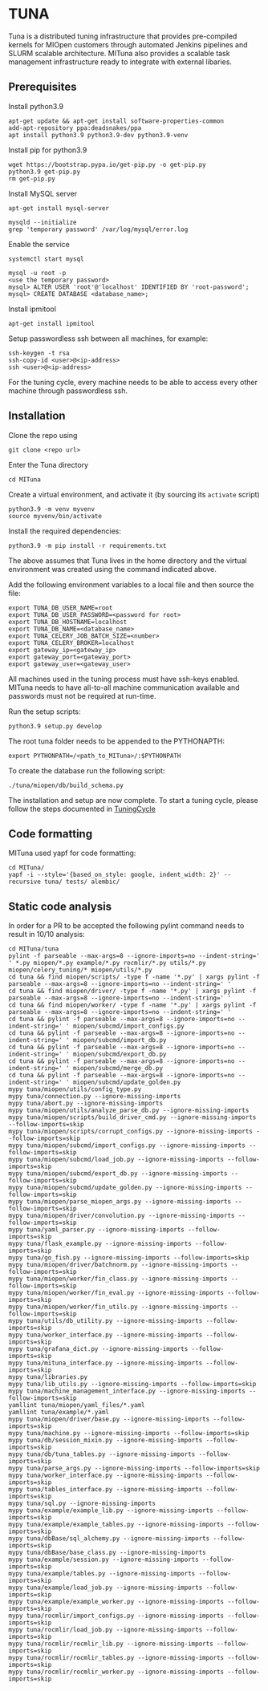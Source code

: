 TUNA
====

Tuna is a distributed tuning infrastructure that provides pre-compiled kernels
for MIOpen customers through automated Jenkins pipelines and SLURM scalable
architecture. MITuna also provides a scalable task management infrastructure
ready to integrate with external libaries.

Prerequisites
-------------

Install python3.9
```
apt-get update && apt-get install software-properties-common
add-apt-repository ppa:deadsnakes/ppa
apt install python3.9 python3.9-dev python3.9-venv
```

Install pip for python3.9
```
wget https://bootstrap.pypa.io/get-pip.py -o get-pip.py
python3.9 get-pip.py
rm get-pip.py
```

Install MySQL server
```
apt-get install mysql-server
```

```
mysqld --initialize
grep 'temporary password' /var/log/mysql/error.log
```

Enable the service
```
systemctl start mysql
```

```
mysql -u root -p
<use the temporary password>
mysql> ALTER USER 'root'@'localhost' IDENTIFIED BY 'root-password';
mysql> CREATE DATABASE <database_name>;
```

Install ipmitool
```
apt-get install ipmitool
```

Setup passwordless ssh between all machines, for example:
```
ssh-keygen -t rsa
ssh-copy-id <user>@<ip-address>
ssh <user>@<ip-address>
```
For the tuning cycle, every machine needs to be able to access every other machine through
passwordless ssh.


Installation
------------
Clone the repo using
```
git clone <repo url>
```
Enter the Tuna directory
```
cd MITuna
```
Create a virtual environment, and activate it (by sourcing its `activate` script)
```
python3.9 -m venv myvenv
source myvenv/bin/activate
```
Install the required dependencies:
```
python3.9 -m pip install -r requirements.txt
```
The above assumes that Tuna lives in the home directory and the virtual environment was created using the command indicated above.

Add the following environment variables to a local file and then source the file:
```
export TUNA_DB_USER_NAME=root
export TUNA_DB_USER_PASSWORD=<password for root>
export TUNA_DB_HOSTNAME=localhost
export TUNA_DB_NAME=<database_name>
export TUNA_CELERY_JOB_BATCH_SIZE=<number>
export TUNA_CELERY_BROKER=localhost
export gateway_ip=<gateway_ip>
export gateway_port=<gateway_port>
export gateway_user=<gateway_user>
```

All machines used in the tuning process must have ssh-keys enabled. MITuna needs to
have all-to-all machine communication available and passwords must not be required at run-time.

Run the setup scripts:
```
python3.9 setup.py develop
```

The root tuna folder needs to be appended to the PYTHONAPTH:
```
export PYTHONPATH=/<path_to_MITuna>/:$PYTHONPATH
```

To create the database run the following script:
```
./tuna/miopen/db/build_schema.py
```

The installation and setup are now complete. To start a tuning cycle, please follow the steps
documented in [TuningCycle](https://github.com/ROCm/MITuna/blob/develop/doc/src/TuningCycle.md)

Code formatting
---------------

MITuna used yapf for code formatting:
```
cd MITuna/
yapf -i --style='{based_on_style: google, indent_width: 2}' --recursive tuna/ tests/ alembic/
```

Static code analysis
--------------------

In order for a PR to be accepted the following pylint command needs to result in 10/10 analysis:
```
cd MITuna/tuna
pylint -f parseable --max-args=8 --ignore-imports=no --indent-string='  ' *.py miopen/*.py example/*.py rocmlir/*.py utils/*.py miopen/celery_tuning/* miopen/utils/*.py
cd tuna && find miopen/scripts/ -type f -name '*.py' | xargs pylint -f parseable --max-args=8 --ignore-imports=no --indent-string=' '
cd tuna && find miopen/driver/ -type f -name '*.py' | xargs pylint -f parseable --max-args=8 --ignore-imports=no --indent-string=' '
cd tuna && find miopen/worker/ -type f -name '*.py' | xargs pylint -f parseable --max-args=8 --ignore-imports=no --indent-string=' '
cd tuna && pylint -f parseable --max-args=8 --ignore-imports=no --indent-string=' ' miopen/subcmd/import_configs.py
cd tuna && pylint -f parseable --max-args=8 --ignore-imports=no --indent-string=' ' miopen/subcmd/import_db.py
cd tuna && pylint -f parseable --max-args=8 --ignore-imports=no --indent-string=' ' miopen/subcmd/export_db.py
cd tuna && pylint -f parseable --max-args=8 --ignore-imports=no --indent-string=' ' miopen/subcmd/merge_db.py
cd tuna && pylint -f parseable --max-args=8 --ignore-imports=no --indent-string=' ' miopen/subcmd/update_golden.py
mypy tuna/miopen/utils/config_type.py
mypy tuna/connection.py --ignore-missing-imports
mypy tuna/abort.py --ignore-missing-imports
mypy tuna/miopen/utils/analyze_parse_db.py --ignore-missing-imports
mypy tuna/miopen/scripts/build_driver_cmd.py --ignore-missing-imports --follow-imports=skip
mypy tuna/miopen/scripts/corrupt_configs.py --ignore-missing-imports --follow-imports=skip
mypy tuna/miopen/subcmd/import_configs.py --ignore-missing-imports --follow-imports=skip
mypy tuna/miopen/subcmd/load_job.py --ignore-missing-imports --follow-imports=skip
mypy tuna/miopen/subcmd/export_db.py --ignore-missing-imports --follow-imports=skip
mypy tuna/miopen/subcmd/update_golden.py --ignore-missing-imports --follow-imports=skip
mypy tuna/miopen/parse_miopen_args.py --ignore-missing-imports --follow-imports=skip
mypy tuna/miopen/driver/convolution.py --ignore-missing-imports --follow-imports=skip
mypy tuna/yaml_parser.py --ignore-missing-imports --follow-imports=skip
mypy tuna/flask_example.py --ignore-missing-imports --follow-imports=skip
mypy tuna/go_fish.py --ignore-missing-imports --follow-imports=skip
mypy tuna/miopen/driver/batchnorm.py --ignore-missing-imports --follow-imports=skip
mypy tuna/miopen/worker/fin_class.py --ignore-missing-imports --follow-imports=skip
mypy tuna/miopen/worker/fin_eval.py --ignore-missing-imports --follow-imports=skip
mypy tuna/miopen/worker/fin_utils.py --ignore-missing-imports --follow-imports=skip
mypy tuna/utils/db_utility.py --ignore-missing-imports --follow-imports=skip
mypy tuna/worker_interface.py --ignore-missing-imports --follow-imports=skip
mypy tuna/grafana_dict.py --ignore-missing-imports --follow-imports=skip
mypy tuna/mituna_interface.py --ignore-missing-imports --follow-imports=skip
mypy tuna/libraries.py
mypy tuna/lib_utils.py --ignore-missing-imports --follow-imports=skip
mypy tuna/machine_management_interface.py --ignore-missing-imports --follow-imports=skip
yamllint tuna/miopen/yaml_files/*.yaml
yamllint tuna/example/*.yaml
mypy tuna/miopen/driver/base.py --ignore-missing-imports --follow-imports=skip
mypy tuna/machine.py --ignore-missing-imports --follow-imports=skip
mypy tuna/db/session_mixin.py --ignore-missing-imports --follow-imports=skip
mypy tuna/db/tuna_tables.py --ignore-missing-imports --follow-imports=skip
mypy tuna/parse_args.py --ignore-missing-imports --follow-imports=skip
mypy tuna/worker_interface.py --ignore-missing-imports --follow-imports=skip
mypy tuna/tables_interface.py --ignore-missing-imports --follow-imports=skip
mypy tuna/sql.py --ignore-missing-imports
mypy tuna/example/example_lib.py --ignore-missing-imports --follow-imports=skip
mypy tuna/example/example_tables.py --ignore-missing-imports --follow-imports=skip
mypy tuna/dbBase/sql_alchemy.py --ignore-missing-imports --follow-imports=skip
mypy tuna/dbBase/base_class.py --ignore-missing-imports
mypy tuna/example/session.py --ignore-missing-imports --follow-imports=skip
mypy tuna/example/tables.py --ignore-missing-imports --follow-imports=skip
mypy tuna/example/load_job.py --ignore-missing-imports --follow-imports=skip
mypy tuna/example/example_worker.py --ignore-missing-imports --follow-imports=skip
mypy tuna/rocmlir/import_configs.py --ignore-missing-imports --follow-imports=skip
mypy tuna/rocmlir/load_job.py --ignore-missing-imports --follow-imports=skip
mypy tuna/rocmlir/rocmlir_lib.py --ignore-missing-imports --follow-imports=skip
mypy tuna/rocmlir/rocmlir_tables.py --ignore-missing-imports --follow-imports=skip
mypy tuna/rocmlir/rocmlir_worker.py --ignore-missing-imports --follow-imports=skip
```
